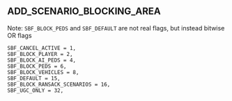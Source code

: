 <h2>ADD_SCENARIO_BLOCKING_AREA</h2>

Note: `SBF_BLOCK_PEDS` and `SBF_DEFAULT` are not real flags, but instead bitwise OR flags
```
SBF_CANCEL_ACTIVE = 1,
SBF_BLOCK_PLAYER = 2,
SBF_BLOCK_AI_PEDS = 4,
SBF_BLOCK_PEDS = 6,
SBF_BLOCK_VEHICLES = 8,
SBF_DEFAULT = 15,
SBF_BLOCK_RANSACK_SCENARIOS = 16,
SBF_UGC_ONLY = 32,
```